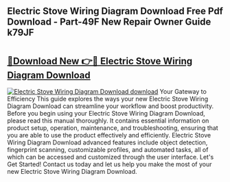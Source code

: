 ## Electric Stove Wiring Diagram Download Free Pdf Download - Part-49F New Repair Owner Guide k79JF

# <h2><a href="http://dfhlimx.blite.top/?on=Electric+Stove+Wiring+Diagram+Download">🔗Download New 👉🔴 Electric Stove Wiring Diagram Download</a></h2>

[![Electric Stove Wiring Diagram Download download](https://i.imgur.com/lujVjoI.png)](http://dfhlimx.blite.top/?on=Electric+Stove+Wiring+Diagram+Download)
Your Gateway to Efficiency This guide explores the ways your new Electric Stove Wiring Diagram Download can streamline your workflow and boost productivity. Before you begin using your Electric Stove Wiring Diagram Download, please read this manual thoroughly. It contains essential information on product setup, operation, maintenance, and troubleshooting, ensuring that you are able to use the product effectively and efficiently. Electric Stove Wiring Diagram Download advanced features include object detection, fingerprint scanning, customizable profiles, and automated tasks, all of which can be accessed and customized through the user interface. Let's Get Started! Contact us today and let us help you make the most of your new Electric Stove Wiring Diagram Download.
